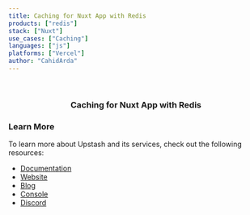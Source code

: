 ```yaml
---
title: Caching for Nuxt App with Redis
products: ["redis"]
stack: ["Nuxt"]
use_cases: ["Caching"]
languages: ["js"]
platforms: ["Vercel"]
author: "CahidArda"
---
```


<br />
<div align="center">

  <h3 align="center">Caching for Nuxt App with Redis</h3>

</div>

### Learn More

To learn more about Upstash and its services, check out the following resources:

- [Documentation](https://docs.upstash.com)
- [Website](https://upstash.com)
- [Blog](https://upstash.com/blog)
- [Console](https://console.upstash.com)
- [Discord](https://upstash.com/discord)
